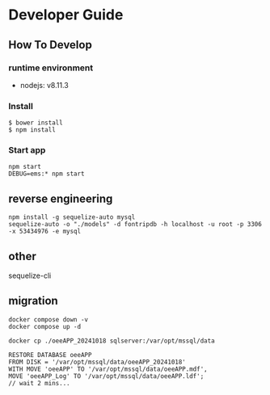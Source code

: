 # Developer Guide
## How To Develop
### runtime environment
+ nodejs: v8.11.3
### Install
```
$ bower install
$ npm install
```

### Start app
```
npm start
DEBUG=ems:* npm start
```


## reverse engineering
```
npm install -g sequelize-auto mysql
sequelize-auto -o "./models" -d fontripdb -h localhost -u root -p 3306 -x 53434976 -e mysql
```


## other
sequelize-cli

## migration
```
docker compose down -v
docker compose up -d
```
```
docker cp ./oeeAPP_20241018 sqlserver:/var/opt/mssql/data
```
```
RESTORE DATABASE oeeAPP
FROM DISK = '/var/opt/mssql/data/oeeAPP_20241018'
WITH MOVE 'oeeAPP' TO '/var/opt/mssql/data/oeeAPP.mdf',
MOVE 'oeeAPP_Log' TO '/var/opt/mssql/data/oeeAPP.ldf';
// wait 2 mins...
```
